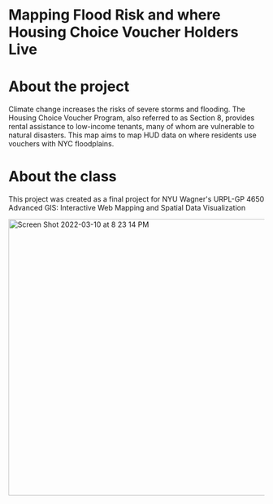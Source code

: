 # Mapping Flood Risk and where Housing Choice Voucher Holders Live

# About the project
Climate change increases the risks of severe storms and flooding. The Housing Choice Voucher Program, also referred to as Section 8, provides rental assistance to low-income tenants, many of whom are vulnerable to natural disasters. This map aims to map HUD data on where residents use vouchers with NYC floodplains.

# About the class
This project was created as a final project for NYU Wagner's URPL-GP 4650 Advanced GIS: Interactive Web Mapping and Spatial Data Visualization

<img width="544" alt="Screen Shot 2022-03-10 at 8 23 14 PM" src="https://user-images.githubusercontent.com/13337090/157783628-1148024b-6c9f-40c1-9394-9f2e109b297b.png">

